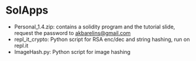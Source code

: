 # SolApps
* Personal_1.4.zip: contains a solidity program and the tutorial slide, request the password to akbarelins@gmail.com
* repl_it_crypto: Python script for RSA enc/dec and string hashing, run on repl.it 
* ImageHash.py: Python script for image hashing

